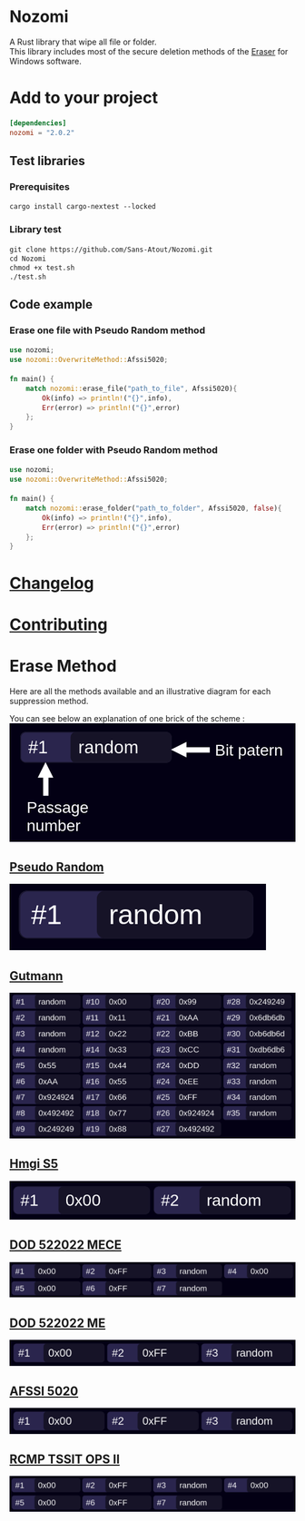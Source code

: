 # Nozomi

A Rust library that wipe all file or folder. \
This library includes most of the secure deletion methods of the [Eraser](https://eraser.heidi.ie) for Windows software.

# Add to your project
```toml
[dependencies]
nozomi = "2.0.2"
```

## Test libraries
### Prerequisites 
```shell
cargo install cargo-nextest --locked 
```

### Library test
```shell
git clone https://github.com/Sans-Atout/Nozomi.git
cd Nozomi
chmod +x test.sh
./test.sh
```

## Code example
### Erase one file with Pseudo Random method
```rust
use nozomi;
use nozomi::OverwriteMethod::Afssi5020;

fn main() {
    match nozomi::erase_file("path_to_file", Afssi5020){
        Ok(info) => println!("{}",info),
        Err(error) => println!("{}",error)
    };
}
```

### Erase one folder with Pseudo Random method
```rust
use nozomi;
use nozomi::OverwriteMethod::Afssi5020;

fn main() {
    match nozomi::erase_folder("path_to_folder", Afssi5020, false){
        Ok(info) => println!("{}",info),
        Err(error) => println!("{}",error)
    };
}
```
# [Changelog](CHANGELOG.md)
# [Contributing](CONTRIBUTING.md)

# Erase Method
Here are all the methods available and an illustrative diagram for each suppression method.

You can see below an explanation of one brick of the scheme :
![explanation of diagram](images/explanation.png)

## [Pseudo Random](https://www.lifewire.com/data-sanitization-methods-2626133#toc-random-data)
![pseudo random erase method](images/pseudo_random.png)

## [Gutmann](https://en.wikipedia.org/wiki/Gutmann_method)

![gutmann erase method](images/gutmann.png)

## [Hmgi S5](https://www.bitraser.com/knowledge-series/data-destruction-standards-and-guidelines.php)

![HMGI S5 erase method](images/hmgi_s5.png)

## [DOD 522022 MECE](https://www.bitraser.com/article/DoD-5220-22-m-standard-for-drive-erasure.php)

![DOD 522022 MECE erase method](images/dod_522022_mece.png)

## [DOD 522022 ME](https://www.bitraser.com/article/DoD-5220-22-m-standard-for-drive-erasure.php)
![DOD 522022 ME erase method](images/DOD_522022_ME.png)

## [AFSSI 5020](https://www.lifewire.com/data-sanitization-methods-2626133#toc-afssi-5020)
![AFSSI 5020 erase method](images/AFSSI_5020.png)

## [RCMP TSSIT OPS II](https://www.datadestroyers.eu/technology/rcmp_tssit_ops-2.html)
![RCMP TSSIT OPS II](images/RCMP_TSSIT_OPS_II.png)